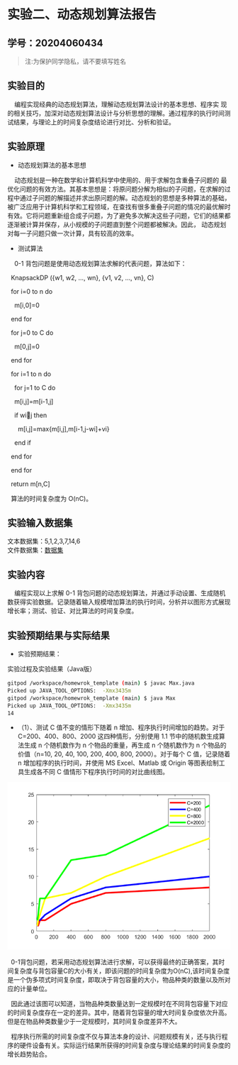 # 实验二、动态规划算法报告

## 学号：20204060434

>注:为保护同学隐私，请不要填写姓名

## 实验目的

&nbsp;&nbsp;&nbsp;&nbsp;编程实现经典的动态规划算法，理解动态规划算法设计的基本思想、程序实
现的相关技巧，加深对动态规划算法设计与分析思想的理解。通过程序的执行时间测试结果，与理论上的时间复杂度结论进行对比、分析和验证。

## 实验原理

+ 动态规划算法的基本思想
  
&nbsp;&nbsp;&nbsp;&nbsp;动态规划是一种在数学和计算机科学中使用的、用于求解包含重叠子问题的
最优化问题的有效方法。其基本思想是：将原问题分解为相似的子问题，在求解的过程中通过子问题的解描述并求出原问题的解。动态规划的思想是多种算法的基础，被广泛应用于计算机科学和工程领域，在查找有很多重叠子问题的情况的最优解时有效。它将问题重新组合成子问题，为了避免多次解决这些子问题，它们的结果都逐渐被计算并保存，从小规模的子问题直到整个问题都被解决。因此，
动态规划对每一子问题只做一次计算，具有较高的效率。

+ 测试算法
  
&nbsp;&nbsp;&nbsp;&nbsp;0-1 背包问题是使用动态规划算法求解的代表问题，算法如下：  

&nbsp;&nbsp;KnapsackDP ({w1, w2, …, wn}, {v1, v2, …, vn}, C)

&nbsp;&nbsp;for i=0 to n do

&nbsp;&nbsp;&nbsp;&nbsp;m[i,0]=0

&nbsp;&nbsp;end for

&nbsp;&nbsp;for j=0 to C do

&nbsp;&nbsp;&nbsp;&nbsp;m[0,j]=0

&nbsp;&nbsp;end for

&nbsp;&nbsp;for i=1 to n do

&nbsp;&nbsp;&nbsp;&nbsp;for j=1 to C do

&nbsp;&nbsp;&nbsp;&nbsp;m[i,j]=m[i-1,j]

&nbsp;&nbsp;&nbsp;&nbsp;if wij then

&nbsp;&nbsp;&nbsp;&nbsp;&nbsp;&nbsp;m[i,j]=max{m[i,j],m[i-1,j-wi]+vi}

&nbsp;&nbsp;&nbsp;&nbsp;end if

&nbsp;&nbsp;end for

&nbsp;&nbsp;end for

&nbsp;&nbsp;return m[n,C]

&nbsp;&nbsp;算法的时间复杂度为 O(nC)。

## 实验输入数据集

文本数据集：5,1,2,3,7,14,6  
文件数据集：[数据集](./data/list.txt)

## 实验内容

&nbsp;&nbsp;&nbsp;&nbsp;编程实现以上求解 0-1 背包问题的动态规划算法，并通过手动设置、生成随机数获得实验数据。记录随着输入规模增加算法的执行时间，分析并以图形方式展现增长率；测试、验证、对比算法的时间复杂度。

## 实验预期结果与实际结果

+ 实验预期结果：

实验过程及实验结果（Java版）

```bash
gitpod /workspace/homewrok_template (main) $ javac Max.java
Picked up JAVA_TOOL_OPTIONS:  -Xmx3435m
gitpod /workspace/homewrok_template (main) $ java Max
Picked up JAVA_TOOL_OPTIONS:  -Xmx3435m
14

```

+ （1）、测试 C 值不变的情形下随着 n 增加、程序执行时间增加的趋势。对于C=200、400、800、2000 这四种情形，分别使用 1.1 节中的随机数生成算法生成 n 个随机数作为 n 个物品的重量，再生成 n 个随机数作为 n 个物品的价值（n=10,
20, 40, 100, 200, 400, 800, 2000）。对于每个 C 值，记录随着 n 增加程序的执行时间，并使用 MS Excel、Matlab 或 Origin 等图表绘制工具生成各不同 C 值情形下程序执行时间的对比曲线图。

![动态规划算法执行时间折线图](动态规划算法执行时间折线图.png)

&nbsp;&nbsp;0-1背包问题，若采用动态规划算法进行求解，可以获得最终的正确答案，其时间复杂度与背包容量C的大小有关，即该问题的时间复杂度为O(nC),该时间复杂度是一个伪多项式时间复杂度，即取决于背包容量的大小，物品种类的数量以及所对应的计量单位。

&nbsp;&nbsp;因此通过该图可以知道，当物品种类数量达到一定规模时在不同背包容量下对应的时间复杂度存在一定的差异。其中，随着背包容量的增大时间复杂度依次升高。但是在物品种类数量少于一定规模时，其时间复杂度差异不大。

&nbsp;&nbsp;程序执行所需的时间复杂度不仅与算法本身的设计、问题规模有关，还与执行程序的硬件设备有关。实际运行结果所获得的时间复杂度与理论结果的时间复杂度的增长趋势贴合。